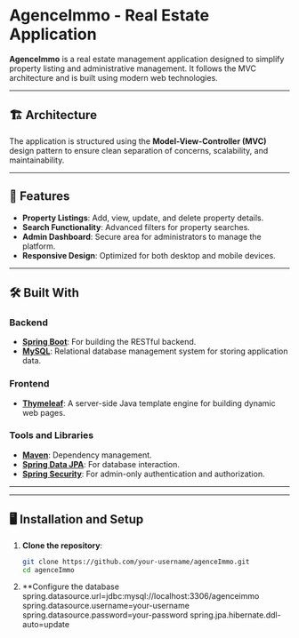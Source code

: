 # AgenceImmo - Real Estate Application

**AgenceImmo** is a real estate management application designed to simplify property listing and administrative management. It follows the MVC architecture and is built using modern web technologies.

---

## 🏗️ Architecture

The application is structured using the **Model-View-Controller (MVC)** design pattern to ensure clean separation of concerns, scalability, and maintainability.

---

## 🚀 Features

- **Property Listings**: Add, view, update, and delete property details.
- **Search Functionality**: Advanced filters for property searches.
- **Admin Dashboard**: Secure area for administrators to manage the platform.
- **Responsive Design**: Optimized for both desktop and mobile devices.

---

## 🛠️ Built With

### Backend
- **[Spring Boot](https://spring.io/projects/spring-boot)**: For building the RESTful backend.
- **[MySQL](https://www.mysql.com/)**: Relational database management system for storing application data.

### Frontend
- **[Thymeleaf](https://www.thymeleaf.org/)**: A server-side Java template engine for building dynamic web pages.

### Tools and Libraries
- **[Maven](https://maven.apache.org/)**: Dependency management.
- **[Spring Data JPA](https://spring.io/projects/spring-data-jpa)**: For database interaction.
- **[Spring Security](https://spring.io/projects/spring-security)**: For admin-only authentication and authorization.

---


---

## 🖥️ Installation and Setup

1. **Clone the repository**:
   ```bash
   git clone https://github.com/your-username/agenceImmo.git
   cd agenceImmo
2. **Configure the database   
spring.datasource.url=jdbc:mysql://localhost:3306/agenceimmo
spring.datasource.username=your-username
spring.datasource.password=your-password
spring.jpa.hibernate.ddl-auto=update


